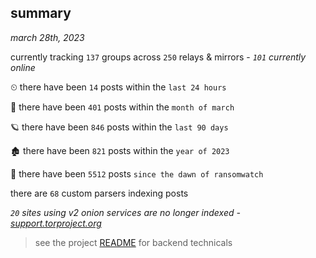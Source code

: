 
## summary
_march 28th, 2023_

currently tracking `137` groups across `250` relays & mirrors - _`101` currently online_

⏲ there have been `14` posts within the `last 24 hours`

🦈 there have been `401` posts within the `month of march`

🪐 there have been `846` posts within the `last 90 days`

🏚 there have been `821` posts within the `year of 2023`

🦕 there have been `5512` posts `since the dawn of ransomwatch`

there are `68` custom parsers indexing posts

_`20` sites using v2 onion services are no longer indexed - [support.torproject.org](https://support.torproject.org/onionservices/v2-deprecation/)_

> see the project [README](https://github.com/joshhighet/ransomwatch#ransomwatch--) for backend technicals
